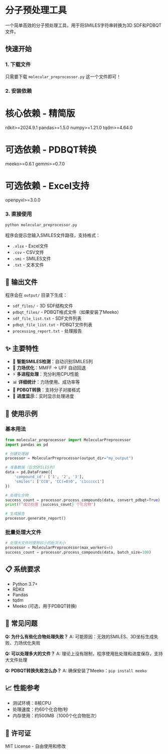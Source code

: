 # 分子预处理工具

一个简单高效的分子预处理工具，用于将SMILES字符串转换为3D SDF和PDBQT文件。

## 快速开始

### 1. 下载文件
只需要下载 `molecular_preprocessor.py` 这一个文件即可！

### 2. 安装依赖
# 核心依赖 - 精简版
rdkit>=2024.9.1
pandas>=1.5.0
numpy>=1.21.0
tqdm>=4.64.0

# 可选依赖 - PDBQT转换
meeko>=0.6.1
gemmi>=0.7.0

# 可选依赖 - Excel支持
openpyxl>=3.0.0


### 3. 直接使用
```python
python molecular_preprocessor.py
```

程序会提示您输入SMILES文件路径，支持格式：
- `.xlsx` - Excel文件
- `.csv` - CSV文件  
- `.smi` - SMILES文件
- `.txt` - 文本文件

## 📁 输出文件

程序会在 `output/` 目录下生成：
- `sdf_files/` - 3D SDF结构文件
- `pdbqt_files/` - PDBQT格式文件（如果安装了Meeko）
- `sdf_file_list.txt` - SDF文件列表
- `pdbqt_file_list.txt` - PDBQT文件列表
- `processing_report.txt` - 处理报告

## ✨ 主要特性

- 🧠 **智能SMILES检测**：自动识别SMILES列
- 🔧 **力场优化**：MMFF → UFF 自动回退
- ⚡ **多进程处理**：充分利用CPU性能
- 📊 **详细统计**：力场使用、成功率等
- 🎯 **PDBQT转换**：支持分子对接格式
- 📝 **进度显示**：实时显示处理进度

## 🔬 使用示例

### 基本用法
```python
from molecular_preprocessor import MolecularPreprocessor
import pandas as pd

# 创建处理器
processor = MolecularPreprocessor(output_dir="my_output")

# 准备数据（包含SMILES列）
data = pd.DataFrame({
    'compound_id': ['1', '2', '3'],
    'smiles': ['CCO', 'CC(=O)O', 'c1ccccc1']
})

# 处理化合物
success_count = processor.process_compounds(data, convert_pdbqt=True)
print(f"成功处理 {success_count} 个化合物")

# 生成报告
processor.generate_report()
```

### 批量处理大文件
```python
# 处理大文件时使用较小的批次大小
processor = MolecularPreprocessor(max_workers=4)
success_count = processor.process_compounds(data, batch_size=100)
```

## 📋 系统要求

- Python 3.7+
- RDKit
- Pandas
- tqdm
- Meeko (可选，用于PDBQT转换)

## 🐛 常见问题

**Q: 为什么有些化合物处理失败？**
A: 可能原因：无效的SMILES、3D坐标生成失败、力场优化失败

**Q: 可以处理多大的文件？**
A: 理论上没有限制，程序使用批处理和进度保存，支持大文件处理

**Q: PDBQT转换失败怎么办？**
A: 确保安装了Meeko：`pip install meeko`

## 📈 性能参考

- 测试环境：8核CPU
- 处理速度：约60个化合物/秒
- 内存使用：约500MB（1000个化合物批次）

## 📄 许可证

MIT License - 自由使用和修改


